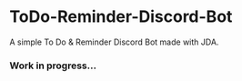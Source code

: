 # ToDo-Reminder-Discord-Bot
A simple To Do &amp; Reminder Discord Bot made with JDA.  

### Work in progress...
